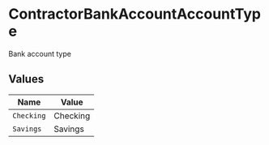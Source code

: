# ContractorBankAccountAccountType

Bank account type


## Values

| Name       | Value      |
| ---------- | ---------- |
| `Checking` | Checking   |
| `Savings`  | Savings    |